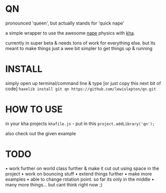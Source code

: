 # QN

pronounced 'queen', but actually stands for 'quick nape'

a simple wrapper to use the awesome [nape](http://napephys.com) physics with [kha](http://kha.tech). 

currently in super beta & needs tons of work for everything else. but its meant to make things just a wee bit simpler to get things up & running

# INSTALL
simply open up terminal/command line & type [or just copy this next bit of code] `haxelib install git qn https://github.com/lewislepton/qn.git`

# HOW TO USE
in your kha projects `khafile.js` - put in this `project.addLibrary('qn');`

also check out the given example

# TODO
• work further on world class further & make it cut out using space in the project
• work on bouncing stuff
• extend things further
• make more examples
• able to change rotation point. so far its only in the middle
• many more things... but cant think right now ;)